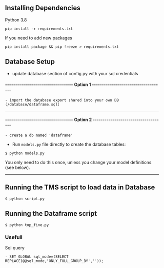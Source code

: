 ## Installing Dependencies

Python 3.8

```
pip install -r requirements.txt
```

If you need to add new packages
```
pip install package && pip freeze > requirements.txt
```


## Database Setup

- update database section of config.py with your sql credentials

#### ---------------------------------- Option 1 ------------------------------------
```
- import the database export shared into your own DB (/database/dataframe.sql)
```

--------------------------------------------------------------------------------

#### ---------------------------------- Option 2 ------------------------------------
```
- create a db named 'dataframe'
```

- Run `models.py` file directly to create the database tables:

```
$ python models.py
```

You only need to do this once, unless you change your model definitions (see below).

--------------------------------------------------------------------------------




## Running the TMS script to load data in Database

```
$ python script.py
```


## Running the Dataframe script

```
$ python top_five.py
```


### Usefull 
Sql query
```
- SET GLOBAL sql_mode=(SELECT REPLACE(@@sql_mode,'ONLY_FULL_GROUP_BY',''));
```
